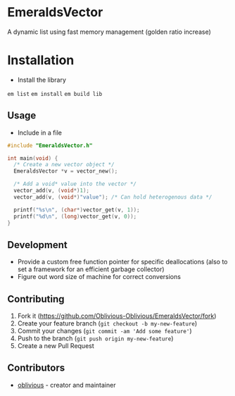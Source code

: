 # EmeraldsVector

A dynamic list using fast memory management (golden ratio increase)

# Installation

- Install the library

`em list`
`em install`
`em build lib`

## Usage

- Include in a file

```c
#include "EmeraldsVector.h"

int main(void) {
  /* Create a new vector object */
  EmeraldsVector *v = vector_new();

  /* Add a void* value into the vector */
  vector_add(v, (void*)1);
  vector_add(v, (void*)"value"); /* Can hold heterogenous data */

  printf("%s\n", (char*)vector_get(v, 1));
  printf("%d\n", (long)vector_get(v, 0));
}
```

## Development

- Provide a custom free function pointer for specific deallocations
  (also to set a framework for an efficient garbage collector)
- Figure out word size of machine for correct conversions

## Contributing

1. Fork it (<https://github.com/Oblivious-Oblivious/EmeraldsVector/fork>)
2. Create your feature branch (`git checkout -b my-new-feature`)
3. Commit your changes (`git commit -am 'Add some feature'`)
4. Push to the branch (`git push origin my-new-feature`)
5. Create a new Pull Request

## Contributors

- [oblivious](https://github.com/Oblivious-Oblivious) - creator and maintainer
